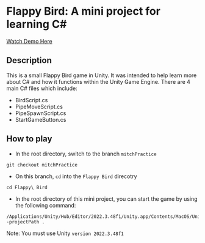 # Flappy Bird: A mini project for learning C#
[Watch Demo Here](https://youtu.be/91d8Lt0kqrs) 

## Description
This is a small Flappy Bird game in Unity. It was intended to help learn more about C# and how it functions within the Unity Game Engine. 
There are 4 main C# files which include:
* BirdScript.cs
* PipeMoveScript.cs
* PipeSpawnScript.cs
* StartGameButton.cs

## How to play
* In the root directory, switch to the branch `mitchPractice`
```
git checkout mitchPractice
```
* On this branch, `cd` into the `Flappy Bird` direcotry
```
cd Flappy\ Bird
```
* In the root directory of this mini project, you can start the game by using the following command:
```
/Applications/Unity/Hub/Editor/2022.3.48f1/Unity.app/Contents/MacOS/Unity -projectPath .
```
Note: You must use Unity `version 2022.3.48f1`
